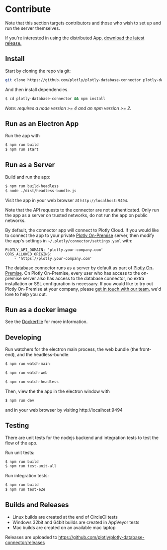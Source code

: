 # Contribute

Note that this section targets contributors and those who wish to set up and run the server themselves.

If you're interested in using the distributed App, [download the latest release.](https://github.com/plotly/plotly-database-connector/releases)

## Install

Start by cloning the repo via git:

```bash
git clone https://github.com/plotly/plotly-database-connector plotly-database-connector
```

And then install dependencies.

```bash
$ cd plotly-database-connector && npm install
```

*Note: requires a node version >= 4 and an npm version >= 2.*

## Run as an Electron App
Run the app with
```bash
$ npm run build
$ npm run start
```

## Run as a Server

Build and run the app:
```bash
$ npm run build-headless
$ node ./dist/headless-bundle.js
```

Visit the app in your web browser at `http://localhost:9494`.

Note that the API requests to the connector are not authenticated. Only run the app as a server on trusted networks, do not run the app on public networks.

By default, the connector app will connect to Plotly Cloud. If you would like to connect the app to your private [Plotly On-Premise](https://plot.ly/products/on-premise) server, then modify the app's settings in `~/.plotly/connector/settings.yaml` with:

```
PLOTLY_API_DOMAIN: 'plotly.your-company.com'
CORS_ALLOWED_ORIGINS:
    - 'https://plotly.your-company.com'
```

The database connector runs as a server by default as part of [Plotly On-Premise](https://plot.ly/products/on-premise). On Plotly On-Premise, every user who has access to the on-premise server also has access to the database connector, no extra installation or SSL configuration is necessary. If you would like to try out Plotly On-Premise at your company, please [get in touch with our team](https://plotly.typeform.com/to/seG7Vb), we'd love to help you out.

## Run as a docker image

See the [Dockerfile](https://github.com/plotly/plotly-database-connector/blob/master/Dockerfile) for more information.

## Developing

Run watchers for the electron main process, the web bundle (the front-end), and the headless-bundle:
```bash
$ npm run watch-main
```

```bash
$ npm run watch-web
```

```bash
$ npm run watch-headless
```

Then, view the the app in the electron window with

```bash
$ npm run dev
```

and in your web browser by visiting http://localhost:9494

## Testing

There are unit tests for the nodejs backend and integration tests to test the flow of the app.

Run unit tests:
```bash
$ npm run build
$ npm run test-unit-all
```

Run integration tests:
```bash
$ npm run build
$ npm run test-e2e
```

## Builds and Releases

- Linux builds are created at the end of CircleCI tests
- Windows 32bit and 64bit builds are created in AppVeyor tests
- Mac builds are created on an available mac laptop

Releases are uploaded to https://github.com/plotly/plotly-database-connector/releases
